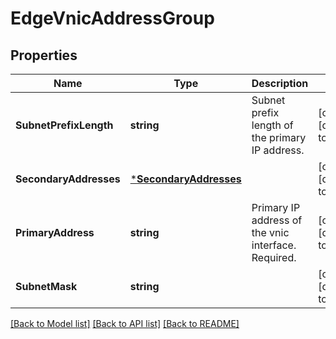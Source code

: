 # EdgeVnicAddressGroup

## Properties
Name | Type | Description | Notes
------------ | ------------- | ------------- | -------------
**SubnetPrefixLength** | **string** | Subnet prefix length of the primary IP address. | [optional] [default to null]
**SecondaryAddresses** | [***SecondaryAddresses**](secondaryAddresses.md) |  | [optional] [default to null]
**PrimaryAddress** | **string** | Primary IP address of the vnic interface. Required. | [optional] [default to null]
**SubnetMask** | **string** |  | [optional] [default to null]

[[Back to Model list]](../README.md#documentation-for-models) [[Back to API list]](../README.md#documentation-for-api-endpoints) [[Back to README]](../README.md)


